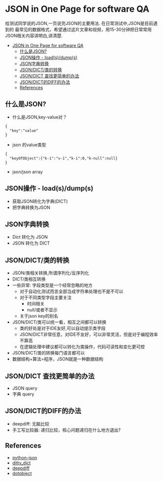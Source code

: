 # JSON in One Page for software QA

给测试同学说的JSON,一页说完JSON的主要用法. 在日常测试中,JSON是目前遇到的
最常见的数据格式，希望通过这片文章和视频，用15-30分钟把日常常用JSON相关内容讲明白,讲清楚.

<!-- TOC -->
* [JSON in One Page for software QA](#json-in-one-page-for-software-qa)
  * [什么是JSON?](#什么是json)
  * [JSON操作 - load(s)/dump(s)](#json操作---load--s--dump--s-)
  * [JSON字典转换](#json字典转换)
  * [JSON/DICT/类的转换](#jsondict类的转换)
  * [JSON/DICT 查找更简单的办法](#jsondict-查找更简单的办法)
  * [JSON/DICT的DIFF的办法](#jsondict的diff的办法)
  * [References](#references)
<!-- TOC -->

## 什么是JSON?

- 什么是JSON,key-value对？

```shell
{
  "key":"value"
}
```
- json 的value类型

```shell
{
  "keyOfObject":{"k-1":"v-1","k-i":0,"k-null":null}
}
```
- json/json array

## JSON操作 - load(s)/dump(s)
- 获取JSON转化为字典(DICT)
- 把字典转换为JSON

## JSON字典转换

- Dict 转化为 JSON
- JSON 转化为 DICT

## JSON/DICT/类的转换

- JSON/类相关转换,所谓序列化/反序列化
- DICT/类相互转换
- 一些异常: 字段类型是一个经常忽略的地方
  - 对于自动化测试而言全部当成字符串处理也不是不可以
  - 对于不同类型字段主要关注
    - 时间相关
    - null/或者不显示
  - 关于json key的别名
- JSON/DICT/类可以统一看，相互之间都可以转换
  - 类的好处是对于IDE友好,可以自动提示类字段
  - JSON/DICT非常任意，对IDE不友好，可以非常灵活，但是对于编程效率不算高
  - 在逻辑处理中建议都可以转化为类操作，代码可读性和变化更可控
- JSON/DICT/类的转换每门语言都可以
- 数据结构+算法=程序，JSON就是一种数据结构

## JSON/DICT 查找更简单的办法
- JSON query 
- 字典 query

## JSON/DICT的DIFF的办法

- deepdiff: 无脑比较
- 手工写比较器: 递归比较，核心问题递归在什么地方退出?

## References

- [python-json](https://github.com/oxylabs/python-parse-json)
- [ditty_dict](https://github.com/pawelzny/dotty_dict.git)
- [deepdiff](https://github.com/seperman/deepdiff.git)
- [dotobject](https://github.com/seperman/dotobject.git)